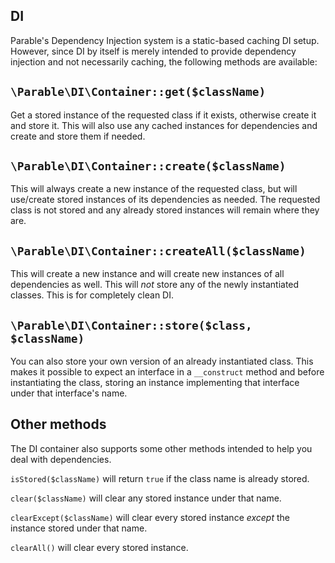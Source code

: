 ## DI

Parable's Dependency Injection system is a static-based caching DI setup. However, since DI by itself is merely intended
to provide dependency injection and not necessarily caching, the following methods are available:

## `\Parable\DI\Container::get($className)`

Get a stored instance of the requested class if it exists, otherwise create it and store it. This will also use any
cached instances for dependencies and create and store them if needed.

## `\Parable\DI\Container::create($className)`

This will always create a new instance of the requested class, but will use/create stored instances of its dependencies
as needed. The requested class is not stored and any already stored instances will remain where they are.

## `\Parable\DI\Container::createAll($className)`

This will create a new instance and will create new instances of all dependencies as well. This will _not_ store any
of the newly instantiated classes. This is for completely clean DI.

## `\Parable\DI\Container::store($class, $className)`

You can also store your own version of an already instantiated class. This makes it possible to expect an interface
in a `__construct` method and before instantiating the class, storing an instance implementing that interface under
that interface's name.

## Other methods

The DI container also supports some other methods intended to help you deal with dependencies.

`isStored($className)` will return `true` if the class name is already stored.

`clear($className)` will clear any stored instance under that name.

`clearExcept($className)` will clear every stored instance _except_ the instance stored under that name.
 
`clearAll()` will clear every stored instance.